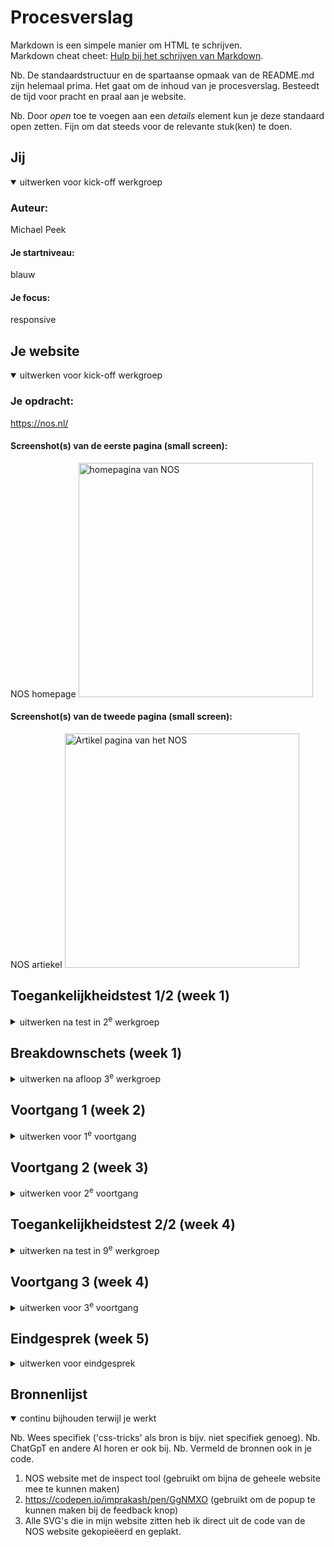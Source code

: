 # Procesverslag
Markdown is een simpele manier om HTML te schrijven.  
Markdown cheat cheet: [Hulp bij het schrijven van Markdown](https://github.com/adam-p/markdown-here/wiki/Markdown-Cheatsheet).

Nb. De standaardstructuur en de spartaanse opmaak van de README.md zijn helemaal prima. Het gaat om de inhoud van je procesverslag. Besteedt de tijd voor pracht en praal aan je website.

Nb. Door *open* toe te voegen aan een *details* element kun je deze standaard open zetten. Fijn om dat steeds voor de relevante stuk(ken) te doen.





## Jij

<details open>
  <summary>uitwerken voor kick-off werkgroep</summary>

  ### Auteur:
  Michael Peek

  #### Je startniveau:
  blauw

  #### Je focus:
  responsive
 
</details>





## Je website

<details open>
  <summary>uitwerken voor kick-off werkgroep</summary>

  ### Je opdracht:
  https://nos.nl/

  #### Screenshot(s) van de eerste pagina (small screen): 
  NOS homepage
  <img src="readme-images/NOS_voorpagina_overnemen.png" width="375px" alt="homepagina van NOS">

  #### Screenshot(s) van de tweede pagina (small screen):
  NOS artiekel
  <img src="readme-images/artikelpagina.png" width="375px" alt="Artikel pagina van het NOS">
 
</details>



## Toegankelijkheidstest 1/2 (week 1)

<details>
  <summary>uitwerken na test in 2<sup>e</sup> werkgroep</summary>

  ### Bevindingen
  <img src="readme-images/toegankelijkhijdstest.jpg">

</details>



## Breakdownschets (week 1)

<details>
  <summary>uitwerken na afloop 3<sup>e</sup> werkgroep</summary>

  ### de hele pagina: 
  <img src="readme-images/breakdownschets.jpeg" width="375px" alt="breakdown van de hele pagina">

  ### dynamisch deel (bijv menu): 
  <img src="readme-images/breakdownschets.jpeg" width="375px" alt="breakdown van een dynamisch deel">

  ### wellicht nog een dynamisch deel (bijv filter): 
  <img src="readme-images/breakdownschets.jpeg" width="375px" alt="breakdown van nog een dynamisch deel">

</details>





## Voortgang 1 (week 2)

<details>
  <summary>uitwerken voor 1<sup>e</sup> voortgang</summary>

  ### Stand van zaken
 moet nog beginnen met de website maken, heb de codepen opdrachten die in de werkgroep geven worden gemaakt


  ### Agenda voor meeting
  samen met je groepje opstellen

  | student 1      | student 2          | student 3    | student 4        |
  | ---            | ---                | ---          | ---              |
  | dit bespreken  | en dit             | en ik dit    | en dan ik dat    |
  | en dat ook nog | dit als er tijd is | nog een punt | dit wil ik zeker |
  | ...            | ...                | ...          | ...              |


  ### Verslag van meeting
  hier na afloop snel de uitkomsten van de meeting vastleggen

  - niet erg dat ik nog niet met de website bezig ben omdat ik wel van de codepen opdrachten aan het leren ben
  - punt 2
  - nog een punt
  - ...

</details>





## Voortgang 2 (week 3)

<details>
  <summary>uitwerken voor 2<sup>e</sup> voortgang</summary>

  ### Stand van zaken
  ben pas begonnen met het maken van de website, gaat nog wat lastig maar, door steeds de NOS website te inspecteren kom al een heel eind.


  ### Agenda voor meeting
  samen met je groepje opstellen

  | student 1      | student 2          | student 3    | student 4        |
  | ---            | ---                | ---          | ---              |
  | dit bespreken  | en dit             | en ik dit    | en dan ik dat    |
  | en dat ook nog | dit als er tijd is | nog een punt | dit wil ik zeker |
  | ...            | ...                | ...          | ...              |


  ### Verslag van meeting
  hier na afloop snel de uitkomsten van de meeting vastleggen

  - punt 1
  - punt 2
  - nog een punt
- ...

</details>





## Toegankelijkheidstest 2/2 (week 4)

<details>
  <summary>uitwerken na test in 9<sup>e</sup> werkgroep</summary>

  ### Bevindingen
  Lijst met je bevindingen die in de test naar voren kwamen (geef ook aan wat er verbeterd is):

</details>





## Voortgang 3 (week 4)

<details>
  <summary>uitwerken voor 3<sup>e</sup> voortgang</summary>

  ### Stand van zaken
  Heb super veel lijnen code aan html en css. html is veel omdat er geen veel content is maar, met de css denk ik dat er veel code dubbel staat, (wil nog kijken of er dingen samengevoegd kunnen worden)


  ### Agenda voor meeting
  samen met je groepje opstellen

  | student 1      | student 2          | student 3    | student 4        |
  | ---            | ---                | ---          | ---              |
  | dit bespreken  | en dit             | en ik dit    | en dan ik dat    |
  | en dat ook nog | dit als er tijd is | nog een punt | dit wil ik zeker |
  | ...            | ...                | ...          | ...              |


  ### Verslag van meeting
  hier na afloop snel de uitkomsten van de meeting vastleggen

  - punt 1
  - punt 2
  - nog een punt
  - ...

</details>





## Eindgesprek (week 5)

<details>
  <summary>uitwerken voor eindgesprek</summary>

  ### Je uitkomst - karakteristiek screenshots:
  <img src="readme-images/homepage_resultaat.png" width="375px" alt="uitomst homepage">

  <img src="readme-images/artikelpage_resultaat.png" width="375px" alt="uitomst artiekelpage">


  ### Dit ging goed/Heb ik geleerd: 
  Korte omschrijving met plaatjes
  er ging veel goed en veel fout, maar heb ook super veel geleerd.
  wat er goed gings is het ruslutaat wat ik heb kunnen maken. terwijl ik voor dit vak niks van html en css wist, Daarom heb ik ook zoveel geleerd omdat alles wat ik deed heb ik nooit eerder gedaan.

  een specefiek ding dat goed ging en veel van heb kunnen leren is de popup die ik heb gemaakt met alleen css
  <img src="readme-images/popup_van_css.png" width="375px" alt="popup ut pure css">

  nog een ander ding dat ik geleerd is hoe hover states werken. En hoe je een img met hover inzoomt zonder dat ze box grooter word.

  Voor de rest heb ik de dingen geleerd uit de opdrachten zoals de Flexbox, Grid, states, sections en de ol, ul, li.


  ### Dit was lastig/Is niet gelukt:
  Korte omschrijving met plaatjes
  Wat ik lastig vond was het beginnen met het maken van de website. omdat ik niet meteen weet hoe ik alles ga indelen en ik ook niet goed ben om ergens mee te beginnen als er nog niks is of geen voordbeeld is. uiteindelijk kwam ik wel goed opgang eenmaal toen ik de NOS website ging inspecteren en ik ging steeds better en sneller hoe meer ik had gemaakt.

  Het is ook niet zo goed gelukt om niet te veel css te hebben.
  <img src="readme-images/uhmm.png" width="375px" alt="oeps dat mischien te veel code">
  waar het daar fout mee ging is dat elke sectie van het NOS in styling gewoon veel anders steeds in is en dus eindig je ook meet veel css styling. En ik weet zeker dat er wel een manier is om het zelfde te maken met veel minder css, maar ik heb het niet gelukt om dat uit te vinden.

  Een ander ding waar ik me zwaar aan iriteer dat het me niet gelukt is met de popup die ik heb gemaakt. Als je de popup wegklikt, dan zet het je scherm weer boven aan de website inplaats van dat blijft waar je gebleven was. Ik heb niks op internet kunnen vinden met hoe je dit oplost omdat het voorbeeld waar ik gevonden heb je de popup maakt had het zelfde probleem en voor de rest kon ik alleen popups vinden die met javascript zijn gemaakt, maar ja ik heb de mijne met css gemaakt.

  verder is niet gelukt om de sectie sport en archief op de homepage toetevoegen. Dit kwam simpel weg omdat er niet genoeg tijd was. Er liggen nog wat losse afbeeldingen in de images folder die voor dat stuk bedoeld waren als aandenken voor wat had kunnen zijn.

</details>





## Bronnenlijst

<details open>
  <summary>continu bijhouden terwijl je werkt</summary>

  Nb. Wees specifiek ('css-tricks' als bron is bijv. niet specifiek genoeg). 
  Nb. ChatGpT en andere AI horen er ook bij.
  Nb. Vermeld de bronnen ook in je code.

  1. NOS website met de inspect tool (gebruikt om bijna de geheele website mee te kunnen maken)
  2. https://codepen.io/imprakash/pen/GgNMXO (gebruikt om de popup te kunnen maken bij de feedback knop)
  3. Alle SVG's die in mijn website zitten heb ik direct uit de code van de NOS website gekopieëerd en geplakt.

</details>
